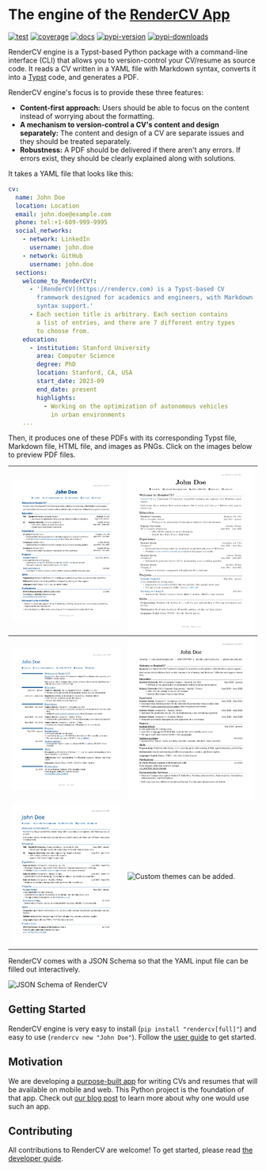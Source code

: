 # The engine of the [RenderCV App](https://rendercv.com)

[![test](https://github.com/rendercv/rendercv/actions/workflows/test.yaml/badge.svg?branch=main)](https://github.com/rendercv/rendercv/actions/workflows/test.yaml)
[![coverage](https://coverage-badge.samuelcolvin.workers.dev/rendercv/rendercv.svg)](https://coverage-badge.samuelcolvin.workers.dev/redirect/rendercv/rendercv)
[![docs](https://img.shields.io/badge/docs-mkdocs-rgb(0%2C79%2C144))](https://docs.rendercv.com)
[![pypi-version](https://img.shields.io/pypi/v/rendercv?label=PyPI%20version&color=rgb(0%2C79%2C144))](https://pypi.python.org/pypi/rendercv)
[![pypi-downloads](https://img.shields.io/pepy/dt/rendercv?label=PyPI%20downloads&color=rgb(0%2C%2079%2C%20144))](https://pypistats.org/packages/rendercv)

RenderCV engine is a Typst-based Python package with a command-line interface (CLI) that allows you to version-control your CV/resume as source code. It reads a CV written in a YAML file with Markdown syntax, converts it into a [Typst](https://typst.app) code, and generates a PDF.

RenderCV engine's focus is to provide these three features:

- **Content-first approach:** Users should be able to focus on the content instead of worrying about the formatting.
- **A mechanism to version-control a CV's content and design separately:** The content and design of a CV are separate issues and they should be treated separately.
- **Robustness:** A PDF should be delivered if there aren't any errors. If errors exist, they should be clearly explained along with solutions.


It takes a YAML file that looks like this:

```yaml
cv:
  name: John Doe
  location: Location
  email: john.doe@example.com
  phone: tel:+1-609-999-9995
  social_networks:
    - network: LinkedIn
      username: john.doe
    - network: GitHub
      username: john.doe
  sections:
    welcome_to_RenderCV!:
      - '[RenderCV](https://rendercv.com) is a Typst-based CV
        framework designed for academics and engineers, with Markdown
        syntax support.'
      - Each section title is arbitrary. Each section contains
        a list of entries, and there are 7 different entry types
        to choose from.
    education:
      - institution: Stanford University
        area: Computer Science
        degree: PhD
        location: Stanford, CA, USA
        start_date: 2023-09
        end_date: present
        highlights:
          - Working on the optimization of autonomous vehicles
            in urban environments
    ...
```

Then, it produces one of these PDFs with its corresponding Typst file, Markdown file, HTML file, and images as PNGs. Click on the images below to preview PDF files.

| [![Classic Theme Example of RenderCV](https://raw.githubusercontent.com/rendercv/rendercv/main/docs/assets/images/classic.png)](https://github.com/rendercv/rendercv/blob/main/examples/John_Doe_ClassicTheme_CV.pdf)    | [![Sb2nov Theme Example of RenderCV](https://raw.githubusercontent.com/rendercv/rendercv/main/docs/assets/images/sb2nov.png)](https://github.com/rendercv/rendercv/blob/main/examples/John_Doe_Sb2novTheme_CV.pdf)                                     |
| ------------------------------------------------------------------------------------------------------------------------------------------------------------------------------------------------------------------------ | ------------------------------------------------------------------------------------------------------------------------------------------------------------------------------------------------------------------------------------------------------ |
| [![Moderncv Theme Example of RenderCV](https://raw.githubusercontent.com/rendercv/rendercv/main/docs/assets/images/moderncv.png)](https://github.com/rendercv/rendercv/blob/main/examples/John_Doe_ModerncvTheme_CV.pdf) | [![Engineeringresumes Theme Example of RenderCV](https://raw.githubusercontent.com/rendercv/rendercv/main/docs/assets/images/engineeringresumes.png)](https://github.com/rendercv/rendercv/blob/main/examples/John_Doe_EngineeringresumesTheme_CV.pdf) |
| [![Engineeringclassic Theme Example of RenderCV](https://raw.githubusercontent.com/rendercv/rendercv/main/docs/assets/images/engineeringclassic.png)](https://github.com/rendercv/rendercv/blob/main/examples/John_Doe_EngineeringclassicTheme_CV.pdf) | ![Custom themes can be added.](https://raw.githubusercontent.com/rendercv/rendercv/main/docs/assets/images/customtheme.png) |

RenderCV comes with a JSON Schema so that the YAML input file can be filled out interactively.

![JSON Schema of RenderCV](https://raw.githubusercontent.com/rendercv/rendercv/main/docs/assets/images/schema.gif)

## Getting Started

RenderCV engine is very easy to install (`pip install "rendercv[full]"`) and easy to use (`rendercv new "John Doe"`). Follow the [user guide](https://docs.rendercv.com/user_guide) to get started.

## Motivation

We are developing a [purpose-built app](https://rendercv.com) for writing CVs and resumes that will be available on mobile and web. This Python project is the foundation of that app. Check out [our blog post](https://rendercv.com/introducing-rendercv/) to learn more about why one would use such an app.

## Contributing

All contributions to RenderCV are welcome! To get started, please read [the developer guide](https://docs.rendercv.com/developer_guide). 
